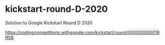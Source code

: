 # kickstart-round-D-2020
Solution to Google Kickstart Round D 2020

https://codingcompetitions.withgoogle.com/kickstart/round/000000000019ff08
